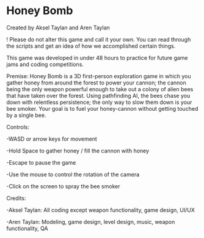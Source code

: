 # Honey Bomb
Created by Aksel Taylan and Aren Taylan

! Please do not alter this game and call it your own. You can read through the scripts and get an idea of how we accomplished certain things.

This game was developed in under 48 hours to practice for future game jams and coding competitions.

Premise:
Honey Bomb is a 3D first-person exploration game in which you gather honey from around the forest to power your cannon; the cannon being the only weapon powerful enough to take out a colony of alien bees that have taken over the forest. Using pathfinding AI, the bees chase you down with relentless persistence; the only way to slow them down is your bee smoker. Your goal is to fuel your honey-cannon without getting touched by a single bee.

Controls:

-WASD or arrow keys for movement

-Hold Space to gather honey / fill the cannon with honey

-Escape to pause the game

-Use the mouse to control the rotation of the camera

-Click on the screen to spray the bee smoker



Credits:

-Aksel Taylan: All coding except weapon functionality, game design, UI/UX

-Aren Taylan: Modeling, game design, level design, music, weapon functionality, QA
